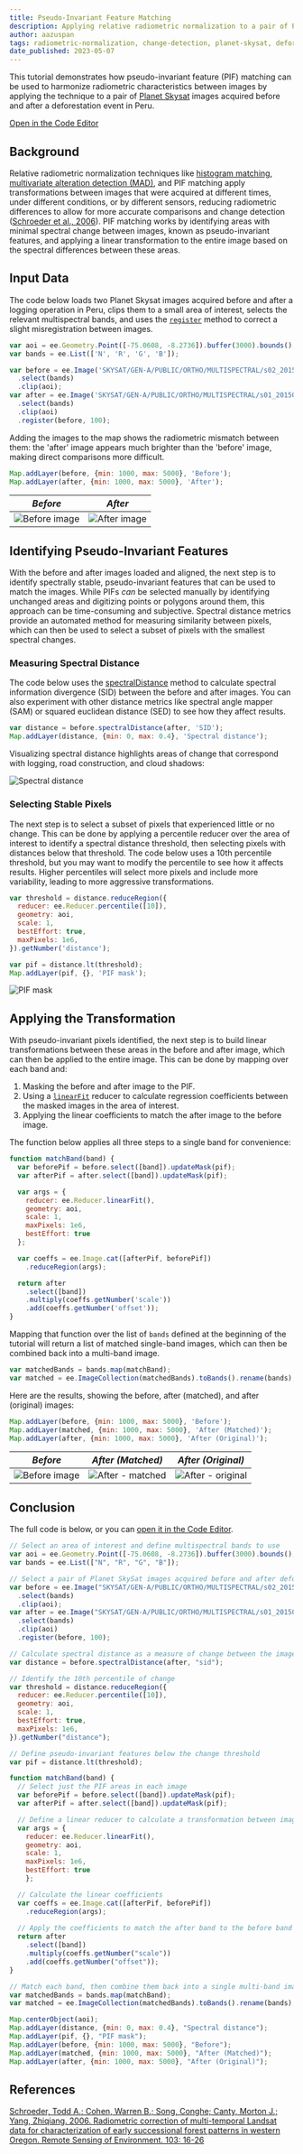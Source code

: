 ```yaml
---
title: Pseudo-Invariant Feature Matching
description: Applying relative radiometric normalization to a pair of Planet Skysat images with PIF matching.
author: aazuspan
tags: radiometric-normalization, change-detection, planet-skysat, deforestation
date_published: 2023-05-07
---
```

<!--
Copyright 2020 The Google Earth Engine Community Authors

Licensed under the Apache License, Version 2.0 (the 'License');
you may not use this file except in compliance with the License.
You may obtain a copy of the License at

    https://www.apache.org/licenses/LICENSE-2.0

Unless required by applicable law or agreed to in writing, software
distributed under the License is distributed on an 'AS IS' BASIS,
WITHOUT WARRANTIES OR CONDITIONS OF ANY KIND, either express or implied.
See the License for the specific language governing permissions and
limitations under the License.
-->

This tutorial demonstrates how pseudo-invariant feature (PIF) matching can be used to harmonize radiometric characteristics between images by applying the technique to a pair of [Planet Skysat](https://developers.google.com/earth-engine/datasets/catalog/SKYSAT_GEN-A_PUBLIC_ORTHO_MULTISPECTRAL) images acquired before and after a deforestation event in Peru.

[Open in the Code Editor](https://code.earthengine.google.com/2519effefdc6e25ad98eb07b23a21999)

## Background

Relative radiometric normalization techniques like [histogram matching](https://developers.google.com/earth-engine/tutorials/community/histogram-matching), [multivariate alteration detection (MAD)](https://developers.google.com/earth-engine/tutorials/community/imad-tutorial-pt1), and PIF matching apply transformations between images that were acquired at different times, under different conditions, or by different sensors, reducing radiometric differences to allow for more accurate comparisons and change detection ([Schroeder et al., 2006](#references)). PIF matching works by identifying areas with minimal spectral change between images, known as pseudo-invariant features, and applying a linear transformation to the entire image based on the spectral differences between these areas.

## Input Data

The code below loads two Planet Skysat images acquired before and after a logging operation in Peru, clips them to a small area of interest, selects the relevant multispectral bands, and uses the [`register`](https://developers.google.com/earth-engine/apidocs/ee-image-register) method to correct a slight misregistration between images.

```javascript
var aoi = ee.Geometry.Point([-75.0608, -8.2736]).buffer(3000).bounds();
var bands = ee.List(['N', 'R', 'G', 'B']);

var before = ee.Image('SKYSAT/GEN-A/PUBLIC/ORTHO/MULTISPECTRAL/s02_20150804T151429Z')
  .select(bands)
  .clip(aoi);
var after = ee.Image('SKYSAT/GEN-A/PUBLIC/ORTHO/MULTISPECTRAL/s01_20150910T154218Z')
  .select(bands)
  .clip(aoi)
  .register(before, 100);
```

Adding the images to the map shows the radiometric mismatch between them: the 'after' image appears much brighter than the 'before' image, making direct comparisons more difficult.

```javascript
Map.addLayer(before, {min: 1000, max: 5000}, 'Before');
Map.addLayer(after, {min: 1000, max: 5000}, 'After');
```

| *Before* | *After* |
|:------:|:-----:|
| ![Before image](pif_target.png) | ![After image](pif_source.png) |

## Identifying Pseudo-Invariant Features

With the before and after images loaded and aligned, the next step is to identify spectrally stable, pseudo-invariant features that can be used to match the images.
While PIFs *can* be selected manually by identifying unchanged areas and digitizing points or polygons around them, this approach can be time-consuming and subjective. Spectral distance metrics provide an automated method for measuring similarity between pixels, which can then be used to select a subset of pixels with the smallest spectral changes. 

### Measuring Spectral Distance

The code below uses the [spectralDistance](https://developers.google.com/earth-engine/apidocs/ee-image-spectraldistance) method to calculate spectral information divergence (SID) between the before and after images. You can also experiment with other distance metrics like spectral angle mapper (SAM) or squared euclidean distance (SED) to see how they affect results.

```javascript
var distance = before.spectralDistance(after, 'SID');
Map.addLayer(distance, {min: 0, max: 0.4}, 'Spectral distance');
```

Visualizing spectral distance highlights areas of change that correspond with logging, road construction, and cloud shadows:

![Spectral distance](pif_distance.png)

### Selecting Stable Pixels

The next step is to select a subset of pixels that experienced little or no change. This can be done by applying a percentile reducer over the area of interest to identify a spectral distance threshold, then selecting pixels with distances below that threshold. The code below uses a 10th percentile threshold, but you may want to modify the percentile to see how it affects results. Higher percentiles will select more pixels and include more variability, leading to more aggressive transformations.

```javascript
var threshold = distance.reduceRegion({
  reducer: ee.Reducer.percentile([10]),
  geometry: aoi,
  scale: 1,
  bestEffort: true,
  maxPixels: 1e6,
}).getNumber('distance');

var pif = distance.lt(threshold);
Map.addLayer(pif, {}, 'PIF mask');
```

![PIF mask](pif_mask.png)


## Applying the Transformation

With pseudo-invariant pixels identified, the next step is to build linear transformations between these areas in the before and after image, which can then be applied to the entire image. This can be done by mapping over each band and: 

1. Masking the before and after image to the PIF.
2. Using a [`linearFit`](https://developers.google.com/earth-engine/apidocs/ee-reducer-linearfit) reducer to calculate regression coefficients between the masked images in the area of interest.
3. Applying the linear coefficients to match the after image to the before image.

The function below applies all three steps to a single band for convenience:

```javascript
function matchBand(band) {
  var beforePif = before.select([band]).updateMask(pif);
  var afterPif = after.select([band]).updateMask(pif);

  var args = {
    reducer: ee.Reducer.linearFit(),
    geometry: aoi,
    scale: 1,
    maxPixels: 1e6,
    bestEffort: true
  };

  var coeffs = ee.Image.cat([afterPif, beforePif])
    .reduceRegion(args);

  return after
    .select([band])
    .multiply(coeffs.getNumber('scale'))
    .add(coeffs.getNumber('offset'));
}
```

Mapping that function over the list of `bands` defined at the beginning of the tutorial will return a list of matched single-band images, which can then be combined back into a multi-band image.

```javascript
var matchedBands = bands.map(matchBand);
var matched = ee.ImageCollection(matchedBands).toBands().rename(bands);
```

Here are the results, showing the before, after (matched), and after (original) images:

```javascript
Map.addLayer(before, {min: 1000, max: 5000}, 'Before');
Map.addLayer(matched, {min: 1000, max: 5000}, 'After (Matched)');
Map.addLayer(after, {min: 1000, max: 5000}, 'After (Original)');
```

| *Before* | *After (Matched)* | *After (Original)* |
|:------:|:---------------:|:----------------:|
| ![Before image](pif_target.png) | ![After - matched](pif_matched.png) | ![After - original](pif_source.png) |


## Conclusion

The full code is below, or you can [open it in the Code Editor](https://code.earthengine.google.com/2519effefdc6e25ad98eb07b23a21999).

```javascript
// Select an area of interest and define multispectral bands to use
var aoi = ee.Geometry.Point([-75.0608, -8.2736]).buffer(3000).bounds();
var bands = ee.List(["N", "R", "G", "B"]);

// Select a pair of Planet SkySat images acquired before and after deforestation
var before = ee.Image("SKYSAT/GEN-A/PUBLIC/ORTHO/MULTISPECTRAL/s02_20150804T151429Z")
  .select(bands)
  .clip(aoi);
var after = ee.Image("SKYSAT/GEN-A/PUBLIC/ORTHO/MULTISPECTRAL/s01_20150910T154218Z")
  .select(bands)
  .clip(aoi)
  .register(before, 100);

// Calculate spectral distance as a measure of change between the images
var distance = before.spectralDistance(after, "sid");

// Identify the 10th percentile of change
var threshold = distance.reduceRegion({
  reducer: ee.Reducer.percentile([10]),
  geometry: aoi,
  scale: 1,
  bestEffort: true,
  maxPixels: 1e6,
}).getNumber("distance");

// Define pseudo-invariant features below the change threshold
var pif = distance.lt(threshold);

function matchBand(band) {
  // Select just the PIF areas in each image
  var beforePif = before.select([band]).updateMask(pif);
  var afterPif = after.select([band]).updateMask(pif);

  // Define a linear reducer to calculate a transformation between images
  var args = {
    reducer: ee.Reducer.linearFit(), 
    geometry: aoi, 
    scale: 1, 
    maxPixels: 1e6, 
    bestEffort: true
    };

  // Calculate the linear coefficients
  var coeffs = ee.Image.cat([afterPif, beforePif])
    .reduceRegion(args);
  
  // Apply the coefficients to match the after band to the before band
  return after
    .select([band])
    .multiply(coeffs.getNumber("scale"))
    .add(coeffs.getNumber("offset"));
}

// Match each band, then combine them back into a single multi-band image
var matchedBands = bands.map(matchBand);
var matched = ee.ImageCollection(matchedBands).toBands().rename(bands);

Map.centerObject(aoi);
Map.addLayer(distance, {min: 0, max: 0.4}, "Spectral distance");
Map.addLayer(pif, {}, "PIF mask");
Map.addLayer(before, {min: 1000, max: 5000}, "Before");
Map.addLayer(matched, {min: 1000, max: 5000}, "After (Matched)");
Map.addLayer(after, {min: 1000, max: 5000}, "After (Original)");
```

## References

[Schroeder, Todd A.; Cohen, Warren B.; Song, Conghe; Canty, Morton J.; Yang, Zhiqiang. 2006. Radiometric correction of multi-temporal Landsat data for characterization of early successional forest patterns in western Oregon. Remote Sensing of Environment. 103: 16-26](https://www.fs.usda.gov/research/treesearch/27231)